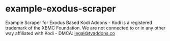 # example-exodus-scraper
Example Scraper for Exodus Based Kodi Addons - Kodi is a registered trademark of the XBMC Foundation. We are not connected to or in any other way affiliated with Kodi - DMCA: legal@tvaddons.co
